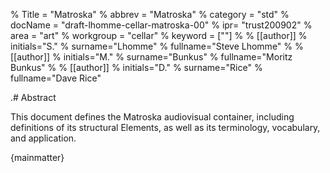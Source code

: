 % Title = "Matroska"
% abbrev = "Matroska"
% category = "std"
% docName = "draft-lhomme-cellar-matroska-00"
% ipr= "trust200902"
% area = "art"
% workgroup = "cellar"
% keyword = [""]
%
% [[author]]
% initials="S."
% surname="Lhomme"
% fullname="Steve Lhomme"
%
% [[author]]
% initials="M."
% surname="Bunkus"
% fullname="Moritz Bunkus"
%
% [[author]]
% initials="D."
% surname="Rice"
% fullname="Dave Rice"

.# Abstract

This document defines the Matroska audiovisual container, including definitions of its structural Elements, as well as its terminology, vocabulary, and application.

{mainmatter}
